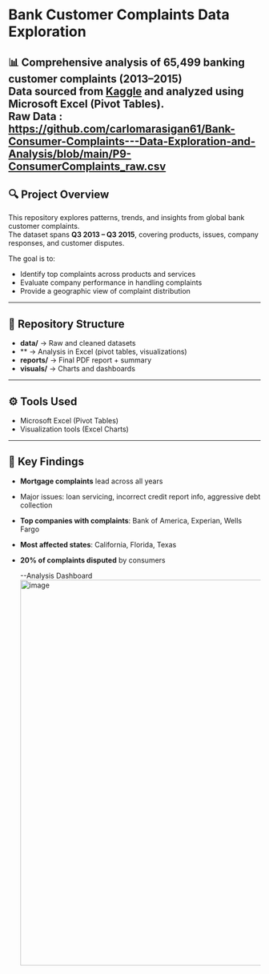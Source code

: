 # Bank Customer Complaints Data Exploration

📊 **Comprehensive analysis of 65,499 banking customer complaints (2013–2015)**  
Data sourced from [Kaggle](https://www.kaggle.com/) and analyzed using **Microsoft Excel (Pivot Tables)**.  
Raw Data : https://github.com/carlomarasigan61/Bank-Consumer-Complaints---Data-Exploration-and-Analysis/blob/main/P9-ConsumerComplaints_raw.csv
---

## 🔍 Project Overview
This repository explores patterns, trends, and insights from global bank customer complaints.  
The dataset spans **Q3 2013 – Q3 2015**, covering products, issues, company responses, and customer disputes.  

The goal is to:
- Identify top complaints across products and services  
- Evaluate company performance in handling complaints  
- Provide a geographic view of complaint distribution  

---

## 📂 Repository Structure
- **data/** → Raw and cleaned datasets  
- ** → Analysis in Excel (pivot tables, visualizations)  
- **reports/** → Final PDF report + summary  
- **visuals/** → Charts and dashboards  

---

## ⚙️ Tools Used
- Microsoft Excel (Pivot Tables)  
- Visualization tools (Excel Charts)  

---

## 📑 Key Findings
- **Mortgage complaints** lead across all years  
- Major issues: loan servicing, incorrect credit report info, aggressive debt collection  
- **Top companies with complaints**: Bank of America, Experian, Wells Fargo  
- **Most affected states**: California, Florida, Texas  
- **20% of complaints disputed** by consumers

  --Analysis Dashboard
  <img width="1168" height="771" alt="image" src="https://github.com/user-attachments/assets/7f341a46-252e-4282-b1dd-6cae9a3c41bb" />

